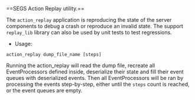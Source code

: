 ==SEGS Action Replay utility.==

The `action_replay` application is reproducing the state of the server components to debug a crash or reproduce an invalid state.
The support `replay_lib` library can also be used by unit tests to test regressions.


* Usage:
```
action_replay dump_file_name [steps]
```
Running the action_replay will read the dump file, recreate all EventProcessors defined inside, deserialize their state and fill their event queues with deserialized events.
Then all EventProcessors will be ran by processing the events step-by-step, either until the `steps` count is reached, or the event queues are empty.
